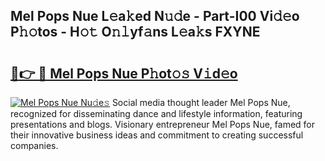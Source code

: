 ## Mel Pops Nue L𝚎a𝚔ed N𝚞𝚍e - Part-I00 Vi𝚍𝚎o P𝚑𝚘tos - H𝚘𝚝 O𝚗𝚕yf𝚊ns L𝚎a𝚔s FXYNE

# <h2><a href="http://kf5oldp.oniu.top/?m=Mel+Pops+Nue">🔗👉 🔴 Mel Pops Nue P𝚑ot𝚘𝚜 V𝚒d𝚎o</a></h2>

[![Mel Pops Nue Nu𝚍e𝚜](https://i.imgur.com/0qMVB7G.gif)](http://kf5oldp.oniu.top/?m=Mel+Pops+Nue)
Social media thought leader Mel Pops Nue, recognized for disseminating dance and lifestyle information, featuring presentations and blogs. Visionary entrepreneur Mel Pops Nue, famed for their innovative business ideas and commitment to creating successful companies.  
